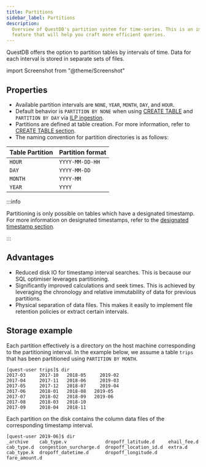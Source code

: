 ```yaml
---
title: Partitions
sidebar_label: Partitions
description:
  Overview of QuestDB's partition system for time-series. This is an important
  feature that will help you craft more efficient queries.
---
```


QuestDB offers the option to partition tables by intervals of time. Data for
each interval is stored in separate sets of files.

import Screenshot from "@theme/Screenshot"

<Screenshot
  alt="Diagram of data column files and how they are partitioned to form a table"
  height={373}
  src="/img/docs/concepts/partitionModel.svg"
  width={745}
/>

## Properties

- Available partition intervals are `NONE`, `YEAR`, `MONTH`, `DAY`, and `HOUR`.
- Default behavior is `PARTITION BY NONE` when using [CREATE TABLE](/docs/reference/sql/create-table) and `PARTITION BY DAY` via [ILP ingestion](/docs/reference/api/ilp/overview/).
- Partitions are defined at table creation. For more information, refer to
  [CREATE TABLE section](/docs/reference/sql/create-table).
- The naming convention for partition directories is as follows:

| Table Partition | Partition format |
| --------------- | ---------------- |
| `HOUR`          | `YYYY-MM-DD-HH`  |
| `DAY`           | `YYYY-MM-DD`     |
| `MONTH`         | `YYYY-MM`        |
| `YEAR`          | `YYYY`           |

:::info

Partitioning is only possible on tables which have a designated timestamp. For
more information on designated timestamps, refer to the
[designated timestamp section](/docs/concept/designated-timestamp).

:::

## Advantages

- Reduced disk IO for timestamp interval searches. This is because our SQL
  optimiser leverages partitioning.
- Significantly improved calculations and seek times. This is achieved by
  leveraging the chronology and relative immutability of data for previous
  partitions.
- Physical separation of data files. This makes it easily to implement file
  retention policies or extract certain intervals.

## Storage example

Each partition effectively is a directory on the host machine corresponding to
the partitioning interval. In the example below, we assume a table `trips` that
has been partitioned using `PARTITION BY MONTH`.

```
[quest-user trips]$ dir
2017-03     2017-10   2018-05     2019-02
2017-04     2017-11   2018-06     2019-03
2017-05     2017-12   2018-07     2019-04
2017-06     2018-01   2018-08   2019-05
2017-07     2018-02   2018-09   2019-06
2017-08     2018-03   2018-10
2017-09     2018-04   2018-11
```

Each partition on the disk contains the column data files of the corresponding
timestamp interval.

```
[quest-user 2019-06]$ dir
_archive    cab_type.v              dropoff_latitude.d     ehail_fee.d
cab_type.d  congestion_surcharge.d  dropoff_location_id.d  extra.d
cab_type.k  dropoff_datetime.d      dropoff_longitude.d    fare_amount.d
```
